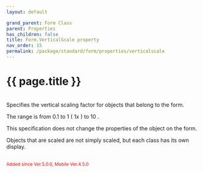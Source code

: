 ```yaml
---
layout: default

grand_parent: Form Class
parent: Properties
has_children: false
title: Form.VerticalScale property
nav_order: 15
permalink: /package/standard/form/properties/verticalscale
---
```

# {{ page.title }}

<br>
Specifies the vertical scaling factor for objects that belong to the form.

The range is from 0.1 to 1 ( 1x ) to 10 .

This specification does not change the properties of the object on the form.

 

Objects that are scaled are not simply scaled, but each class has its own display.

<br><small><span style="color:red">Added since Ver.5.0.0, Mobile Ver.4.5.0</span></small>